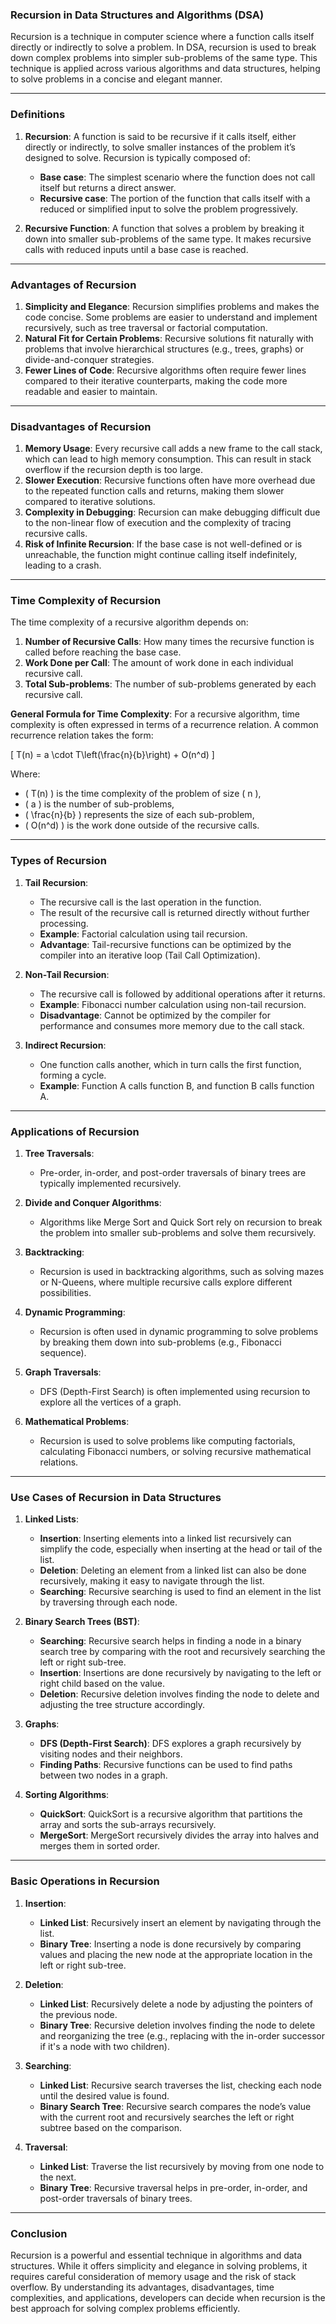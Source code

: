 ### Recursion in Data Structures and Algorithms (DSA)

Recursion is a technique in computer science where a function calls itself directly or indirectly to solve a problem. In DSA, recursion is used to break down complex problems into simpler sub-problems of the same type. This technique is applied across various algorithms and data structures, helping to solve problems in a concise and elegant manner.

---

### **Definitions**
1. **Recursion**: A function is said to be recursive if it calls itself, either directly or indirectly, to solve smaller instances of the problem it’s designed to solve. Recursion is typically composed of:
   - **Base case**: The simplest scenario where the function does not call itself but returns a direct answer.
   - **Recursive case**: The portion of the function that calls itself with a reduced or simplified input to solve the problem progressively.

2. **Recursive Function**: A function that solves a problem by breaking it down into smaller sub-problems of the same type. It makes recursive calls with reduced inputs until a base case is reached.

---

### **Advantages of Recursion**
1. **Simplicity and Elegance**: Recursion simplifies problems and makes the code concise. Some problems are easier to understand and implement recursively, such as tree traversal or factorial computation.
2. **Natural Fit for Certain Problems**: Recursive solutions fit naturally with problems that involve hierarchical structures (e.g., trees, graphs) or divide-and-conquer strategies.
3. **Fewer Lines of Code**: Recursive algorithms often require fewer lines compared to their iterative counterparts, making the code more readable and easier to maintain.

---

### **Disadvantages of Recursion**
1. **Memory Usage**: Every recursive call adds a new frame to the call stack, which can lead to high memory consumption. This can result in stack overflow if the recursion depth is too large.
2. **Slower Execution**: Recursive functions often have more overhead due to the repeated function calls and returns, making them slower compared to iterative solutions.
3. **Complexity in Debugging**: Recursion can make debugging difficult due to the non-linear flow of execution and the complexity of tracing recursive calls.
4. **Risk of Infinite Recursion**: If the base case is not well-defined or is unreachable, the function might continue calling itself indefinitely, leading to a crash.

---

### **Time Complexity of Recursion**

The time complexity of a recursive algorithm depends on:
1. **Number of Recursive Calls**: How many times the recursive function is called before reaching the base case.
2. **Work Done per Call**: The amount of work done in each individual recursive call.
3. **Total Sub-problems**: The number of sub-problems generated by each recursive call.

**General Formula for Time Complexity**:
For a recursive algorithm, time complexity is often expressed in terms of a recurrence relation. A common recurrence relation takes the form:

\[
T(n) = a \cdot T\left(\frac{n}{b}\right) + O(n^d)
\]

Where:
- \( T(n) \) is the time complexity of the problem of size \( n \),
- \( a \) is the number of sub-problems,
- \( \frac{n}{b} \) represents the size of each sub-problem,
- \( O(n^d) \) is the work done outside of the recursive calls.

---

### **Types of Recursion**

1. **Tail Recursion**:
   - The recursive call is the last operation in the function.
   - The result of the recursive call is returned directly without further processing.
   - **Example**: Factorial calculation using tail recursion.
   - **Advantage**: Tail-recursive functions can be optimized by the compiler into an iterative loop (Tail Call Optimization).

2. **Non-Tail Recursion**:
   - The recursive call is followed by additional operations after it returns.
   - **Example**: Fibonacci number calculation using non-tail recursion.
   - **Disadvantage**: Cannot be optimized by the compiler for performance and consumes more memory due to the call stack.

3. **Indirect Recursion**:
   - One function calls another, which in turn calls the first function, forming a cycle.
   - **Example**: Function A calls function B, and function B calls function A.

---

### **Applications of Recursion**

1. **Tree Traversals**:
   - Pre-order, in-order, and post-order traversals of binary trees are typically implemented recursively.
   
2. **Divide and Conquer Algorithms**:
   - Algorithms like Merge Sort and Quick Sort rely on recursion to break the problem into smaller sub-problems and solve them recursively.

3. **Backtracking**:
   - Recursion is used in backtracking algorithms, such as solving mazes or N-Queens, where multiple recursive calls explore different possibilities.

4. **Dynamic Programming**:
   - Recursion is often used in dynamic programming to solve problems by breaking them down into sub-problems (e.g., Fibonacci sequence).

5. **Graph Traversals**:
   - DFS (Depth-First Search) is often implemented using recursion to explore all the vertices of a graph.

6. **Mathematical Problems**:
   - Recursion is used to solve problems like computing factorials, calculating Fibonacci numbers, or solving recursive mathematical relations.

---

### **Use Cases of Recursion in Data Structures**

1. **Linked Lists**:
   - **Insertion**: Inserting elements into a linked list recursively can simplify the code, especially when inserting at the head or tail of the list.
   - **Deletion**: Deleting an element from a linked list can also be done recursively, making it easy to navigate through the list.
   - **Searching**: Recursive searching is used to find an element in the list by traversing through each node.
   
2. **Binary Search Trees (BST)**:
   - **Searching**: Recursive search helps in finding a node in a binary search tree by comparing with the root and recursively searching the left or right sub-tree.
   - **Insertion**: Insertions are done recursively by navigating to the left or right child based on the value.
   - **Deletion**: Recursive deletion involves finding the node to delete and adjusting the tree structure accordingly.

3. **Graphs**:
   - **DFS (Depth-First Search)**: DFS explores a graph recursively by visiting nodes and their neighbors.
   - **Finding Paths**: Recursive functions can be used to find paths between two nodes in a graph.

4. **Sorting Algorithms**:
   - **QuickSort**: QuickSort is a recursive algorithm that partitions the array and sorts the sub-arrays recursively.
   - **MergeSort**: MergeSort recursively divides the array into halves and merges them in sorted order.

---

### **Basic Operations in Recursion**

1. **Insertion**:
   - **Linked List**: Recursively insert an element by navigating through the list.
   - **Binary Tree**: Inserting a node is done recursively by comparing values and placing the new node at the appropriate location in the left or right sub-tree.

2. **Deletion**:
   - **Linked List**: Recursively delete a node by adjusting the pointers of the previous node.
   - **Binary Tree**: Recursive deletion involves finding the node to delete and reorganizing the tree (e.g., replacing with the in-order successor if it's a node with two children).

3. **Searching**:
   - **Linked List**: Recursive search traverses the list, checking each node until the desired value is found.
   - **Binary Search Tree**: Recursive search compares the node’s value with the current root and recursively searches the left or right subtree based on the comparison.

4. **Traversal**:
   - **Linked List**: Traverse the list recursively by moving from one node to the next.
   - **Binary Tree**: Recursive traversal helps in pre-order, in-order, and post-order traversals of binary trees.

---

### **Conclusion**

Recursion is a powerful and essential technique in algorithms and data structures. While it offers simplicity and elegance in solving problems, it requires careful consideration of memory usage and the risk of stack overflow. By understanding its advantages, disadvantages, time complexities, and applications, developers can decide when recursion is the best approach for solving complex problems efficiently.
